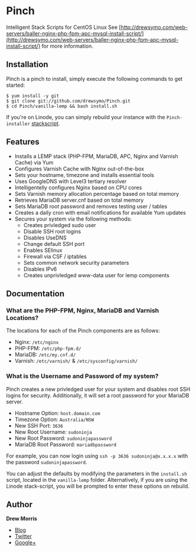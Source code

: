 # Pinch

Intelligent Stack Scripts for CentOS Linux
See [http://drewsymo.com/web-servers/baller-nginx-php-fpm-apc-mysql-install-script/](http://drewsymo.com/web-servers/baller-nginx-php-fpm-apc-mysql-install-script/) for more information.

## Installation

Pinch is a pinch to install, simply execute the following commands to get started:

	$ yum install -y git
	$ git clone git://github.com/drewsymo/Pinch.git
	$ cd Pinch/vanilla-lemp && bash install.sh

If you're on Linode, you can simply rebuild your instance with the `Pinch-installer` [stackscript](www.linode.com/stackscripts/).

## Features

* Installs a LEMP stack (PHP-FPM, MariaDB, APC, Nginx and Varnish Cache) via Yum
* Configures Varnish Cache with Nginx out-of-the-box
* Sets your hostname, timezone and installs essential tools
* Uses GoogleDNS with Level3 tertiary resolver
* Intelligentelly configures Nginx based on CPU cores
* Sets Varnish memory allocation percentage based on total memory
* Retrieves MariaDB server.cnf based on total memory
* Sets MariaDB root password and removes testing user / tables
* Creates a daily cron with email notifications for available Yum updates
* Secures your system via the following methods:
	* Creates privledged sudo user
	* Disable SSH root logins
	* Disables UseDNS
	* Change default SSH port
	* Enables SElinux
	* Firewall via CSF / iptables
	* Sets common network security parameters
	* Disables IPv6
	* Creates unprivledged www-data user for lemp components

## Documentation

### What are the PHP-FPM, Nginx, MariaDB and Varnish Locations?

The locations for each of the Pinch components are as follows:

* Nginx: `/etc/nginx`
* PHP-FPM: `/etc/php-fpm.d/`
* MariaDB: `/etc/my.cnf.d/`
* Varnish: `/etc/varnish/` & `/etc/sysconfig/varnish/`

### What is the Username and Password of my system?

Pinch creates a new privledged user for your system and disables root SSH logins for security. Additionally, it will set a root password for your MariaDB server.

* Hostname Option: `host.domain.com`
* Timezone Option: `Australia/NSW`
* New SSH Port: `3636`
* New Root Username: `sudoninja`
* New Root Password: `sudoninjapassword`
* MariaDB Root Password: `mariadbpassword`

For example, you can now login using `ssh -p 3636 sudoninja@x.x.x.x` with the password `sudoninjapassword`.

You can adjust the defaults by modifying the parameters in the `install.sh` script, located in the `vanilla-lemp` folder.
Alternatively, if you are using the Linode stack-script, you will be prompted to enter these options on rebuild.

## Author

**Drew Morris**

+ [Blog](http://drewsymo.com)
+ [Twitter](http://twitter.com/drewsymo)
+ [Google+](https://plus.google.com/u/0/114153589610660530694)
